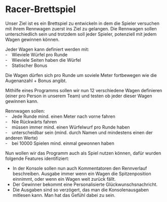 # Racer-Brettspiel
Unser Ziel ist es ein Brettspiel zu entwickeln in dem die Spieler versuchen mit ihrem Rennwagen zuerst ins Ziel zu gelangen.
Die Rennwagen sollen unterschiedlich sein und trotzdem soll jeder Spieler, potenziell mit jedem Wagen gewinnen können.  

Jeder Wagen kann definiert werden mit:  
  - Wieviele Würfel pro Runde  
  - Wieviele Seiten haben die Würfel  
  - Statischer Bonus  

Die Wagen dürfen sich pro Runde um soviele Meter
fortbewegen wie die Augenanzahl + Bonus angibt.

Mithilfe eines Programms sollen wir nun 12 verschiedene
Wagen definieren (einer pro Person in unserem Team) und testen
ob jeder dieser Wagen gewinnen kann.  

Rennwagen sollen:  
  - Jede Runde mind. einen Meter nach vorne fahren  
  - Nie Rückwärts fahren  
  - müssen immer mind. einen Würfelwurf pro Runde haben  
  - unterscheidbar sein (mind. durch Namen und mindestens einen der anderen Werte)  
  - bei 10000 Spielen mind. einmal gewonnen haben  

Nun wollen wir das Programm auch als Spiel nutzen können, dafür wurden folgende Features identifiziert:  
  - In der Konsole sollen nun auch Kommentatoren den Rennverlauf beschreiben. Ausgabe immer wenn ein Wagen die Spitzenposition einnimmt, oder wenn ein Wagen weit zurück fällt.  
  - Der Gewinner bekommt eine Personalisierte Glückwunschsnachricht.  
  - Die Ausgaben sind so verzögert, das man die Konsolenausgaben mitlesen kann. Man hat das Gefühl dabei zu sein.  
